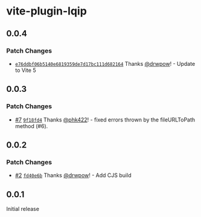 # vite-plugin-lqip

## 0.0.4

### Patch Changes

- [`e76ddbf06b5140e6819359de7d17bc111d682164`](https://github.com/drwpow/vite-plugin-lqip/commit/e76ddbf06b5140e6819359de7d17bc111d682164) Thanks [@drwpow](https://github.com/drwpow)! - Update to Vite 5

## 0.0.3

### Patch Changes

- [#7](https://github.com/drwpow/vite-plugin-lqip/pull/7) [`9f18fd4`](https://github.com/drwpow/vite-plugin-lqip/commit/9f18fd44d6c91b7613912773368d03c1ff2d9433) Thanks [@phk422](https://github.com/phk422)! - fixed errors thrown by the fileURLToPath method (#6).

## 0.0.2

### Patch Changes

- [#2](https://github.com/drwpow/vite-plugin-lqip/pull/2) [`fd40e6b`](https://github.com/drwpow/vite-plugin-lqip/commit/fd40e6b769686f9b39aceef9ee31a67ddd92c17f) Thanks [@drwpow](https://github.com/drwpow)! - Add CJS build

## 0.0.1

Initial release
